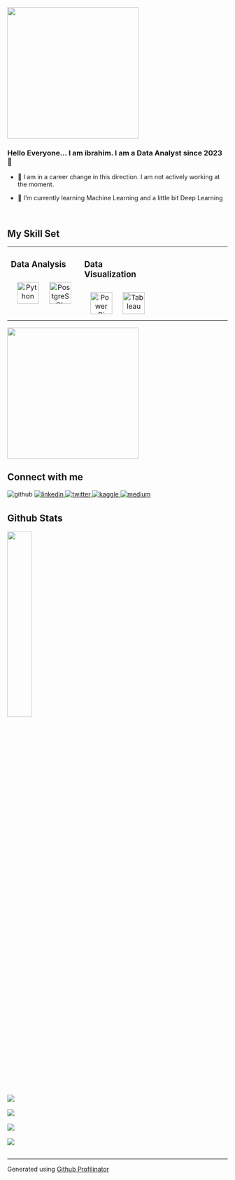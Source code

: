 <div align="left">
<img src="https://media.giphy.com/media/LSoTVfTxuC29noNwvC/giphy.gif?cid=ecf05e47rp3mcahhf4ikottx4lojyzen3jjyhx3ghovtoroi&ep=v1_gifs_search&rid=giphy.gif&ct=g" align="top" height="" width="300" />
</div>  
  
### <div align="">Hello Everyone... I am ibrahim. I am a Data Analyst since 2023 🚀</div>  
  

- 🔭 I am in a career change in this direction. I am not actively working at the moment.   
  

- 🌱 I’m currently learning Machine Learning and a little bit Deep Learning  
  

<br/>  


## My Skill Set  
  <table><tr><td valign="top" width="33%">



### Data Analysis  
<div align="center">  
<a href="https://www.python.org/" target="_blank"><img style="margin: 10px" src="https://profilinator.rishav.dev/skills-assets/python-original.svg" alt="Python" height="50" /></a>  
<a href="https://www.postgresql.org/" target="_blank"><img style="margin: 10px" src="https://profilinator.rishav.dev/skills-assets/postgresql-original-wordmark.svg" alt="PostgreSQL" height="50" /></a>  
</div>

</td><td valign="top" width="33%">



### Data Visualization  
<div align="center">  
<a href="https://powerbi.microsoft.com/en-us/" target="_blank"><img style="margin: 10px" src="https://profilinator.rishav.dev/skills-assets/powerbi.png" alt="Power Bi" height="50" /></a>  
<a href="https://www.tableau.com/" target="_blank"><img style="margin: 10px" src="https://profilinator.rishav.dev/skills-assets/tableau.svg" alt="Tableau" height="50" /></a>  
</div>

</td><td valign="center" width="33%">


</td></tr></table>  

<img src="https://private-user-images.githubusercontent.com/150549575/327461896-c9a98cfd-7607-47f6-857b-2daee3fbc652.jpg?jwt=eyJhbGciOiJIUzI1NiIsInR5cCI6IkpXVCJ9.eyJpc3MiOiJnaXRodWIuY29tIiwiYXVkIjoicmF3LmdpdGh1YnVzZXJjb250ZW50LmNvbSIsImtleSI6ImtleTUiLCJleHAiOjE3MTQ2NTk0NjIsIm5iZiI6MTcxNDY1OTE2MiwicGF0aCI6Ii8xNTA1NDk1NzUvMzI3NDYxODk2LWM5YTk4Y2ZkLTc2MDctNDdmNi04NTdiLTJkYWVlM2ZiYzY1Mi5qcGc_WC1BbXotQWxnb3JpdGhtPUFXUzQtSE1BQy1TSEEyNTYmWC1BbXotQ3JlZGVudGlhbD1BS0lBVkNPRFlMU0E1M1BRSzRaQSUyRjIwMjQwNTAyJTJGdXMtZWFzdC0xJTJGczMlMkZhd3M0X3JlcXVlc3QmWC1BbXotRGF0ZT0yMDI0MDUwMlQxNDEyNDJaJlgtQW16LUV4cGlyZXM9MzAwJlgtQW16LVNpZ25hdHVyZT04ZjFjMTg3ZjM1ZmMyZmYxYjE2NjE5MDI4Y2E1Yzc0MTUyZGFiYmMyNWI2ZjBlNDkyZWRhN2IyNGQyNGJkNGQ1JlgtQW16LVNpZ25lZEhlYWRlcnM9aG9zdCZhY3Rvcl9pZD0wJmtleV9pZD0wJnJlcG9faWQ9MCJ9.VPgL4MFQY5_I7qMlTibrAjXkT5bQuwYuSC3EZFBRmbs" align="center" height="300" width="300" />  

<br/>  


## Connect with me  
</td><td valign="top" width="33%"
<a href="https://github.com/ibrahimmetinn" target="_blank">
<img src=https://img.shields.io/badge/github-%2324292e.svg?&style=for-the-badge&logo=github&logoColor=white alt=github style="margin-bottom: 5px;" />
</a>
<a href="https://linkedin.com/in/ibrahimmetinn" target="_blank">
<img src=https://img.shields.io/badge/linkedin-%231E77B5.svg?&style=for-the-badge&logo=linkedin&logoColor=white alt=linkedin style="margin-bottom: 5px;" />
</a>
<a href="https://twitter.com/Matinaslan" target="_blank">
<img src=https://img.shields.io/badge/twitter-%2300acee.svg?&style=for-the-badge&logo=twitter&logoColor=white alt=twitter style="margin-bottom: 5px;" />
</a>
<a href="https://www.kaggle.com/ibrahimmetin" target="_blank">
<img src=https://img.shields.io/badge/kaggle-%2344BAE8.svg?&style=for-the-badge&logo=kaggle&logoColor=white alt=kaggle style="margin-bottom: 5px;" />
</a>
<a href="https://medium.com/@ibrahim.metin" target="_blank">
<img src=https://img.shields.io/badge/medium-%23292929.svg?&style=for-the-badge&logo=medium&logoColor=white alt=medium style="margin-bottom: 5px;" />
</a>  
</div>  
  

<br/>  


## Github Stats  
<img src="https://github-readme-stats.vercel.app/api?username=ibrahimmetinn&show_icons=true&count_private=true&hide_border=true" align="center" style="width: 33%" />  

<div align="left"><img src="https://github-readme-stats.vercel.app/api/top-langs/?username=ibrahimmetinn&hide_border=true&layout=compact" align="top" /></div>  

<br/>  

<div align="top"><img src="https://spotify-github-profile.vercel.app/api/view?uid=3165fe35bwfh6cdf7fg6pp3moe2y&cover_image=true&theme=default&show_offline=true&background_color=121212&interchange=false"  /></div>  

<br/>  

<div align="top">
<img src="https://komarev.com/ghpvc/?username=ibrahimmetinn&&style=flat-square" align="top" />
</div>  
  

<br/>  

<div align="top">
            <a href="https://www.buymeacoffee.com/ibrahimmetinn" target="_blank" style="display: inline-block;">
                <img
                    src="https://img.shields.io/badge/Donate-Buy%20Me%20A%20Coffee-orange.svg?style=flat-square&logo=buymeacoffee" 
                    align="center"
                />
            </a></div>
<br />

----
<div align="top">Generated using <a href="https://profilinator.rishav.dev/" target="_blank">Github Profilinator</a></div>
